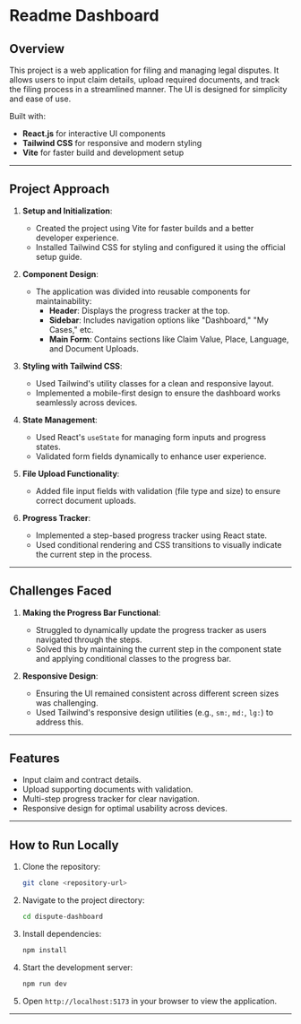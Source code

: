 #  Readme Dashboard

## Overview
This project is a web application for filing and managing legal disputes. It allows users to input claim details, upload required documents, and track the filing process in a streamlined manner. The UI is designed for simplicity and ease of use.

Built with:
- **React.js** for interactive UI components
- **Tailwind CSS** for responsive and modern styling
- **Vite** for faster build and development setup

---

## Project Approach

1. **Setup and Initialization**:
   - Created the project using Vite for faster builds and a better developer experience.
   - Installed Tailwind CSS for styling and configured it using the official setup guide.

2. **Component Design**:
   - The application was divided into reusable components for maintainability:
     - **Header**: Displays the progress tracker at the top.
     - **Sidebar**: Includes navigation options like "Dashboard," "My Cases," etc.
     - **Main Form**: Contains sections like Claim Value, Place, Language, and Document Uploads.

3. **Styling with Tailwind CSS**:
   - Used Tailwind's utility classes for a clean and responsive layout.
   - Implemented a mobile-first design to ensure the dashboard works seamlessly across devices.

4. **State Management**:
   - Used React's `useState` for managing form inputs and progress states.
   - Validated form fields dynamically to enhance user experience.

5. **File Upload Functionality**:
   - Added file input fields with validation (file type and size) to ensure correct document uploads.

6. **Progress Tracker**:
   - Implemented a step-based progress tracker using React state.
   - Used conditional rendering and CSS transitions to visually indicate the current step in the process.

---

## Challenges Faced

1. **Making the Progress Bar Functional**:
   - Struggled to dynamically update the progress tracker as users navigated through the steps.
   - Solved this by maintaining the current step in the component state and applying conditional classes to the progress bar.

2. **Responsive Design**:
   - Ensuring the UI remained consistent across different screen sizes was challenging.
   - Used Tailwind's responsive design utilities (e.g., `sm:`, `md:`, `lg:`) to address this.

---

## Features

- Input claim and contract details.
- Upload supporting documents with validation.
- Multi-step progress tracker for clear navigation.
- Responsive design for optimal usability across devices.

---

## How to Run Locally

1. Clone the repository:
   ```bash
   git clone <repository-url>
   ```
2. Navigate to the project directory:
   ```bash
   cd dispute-dashboard
   ```
3. Install dependencies:
   ```bash
   npm install
   ```
4. Start the development server:
   ```bash
   npm run dev
   ```
5. Open `http://localhost:5173` in your browser to view the application.

---
